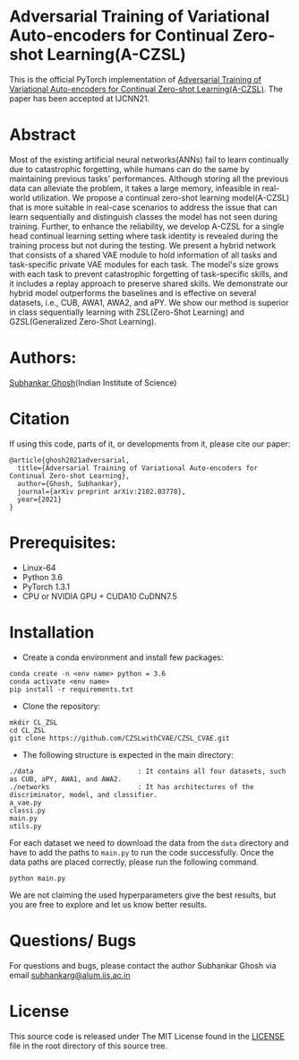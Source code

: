 # Adversarial Training of Variational Auto-encoders for Continual Zero-shot Learning(A-CZSL)
This is the official PyTorch implementation of [Adversarial Training of Variational Auto-encoders for Continual Zero-shot Learning(A-CZSL)](https://arxiv.org/abs/2102.03778). The paper has been accepted at IJCNN21.
# Abstract 
Most of the existing artificial neural networks(ANNs) fail to learn continually due to catastrophic forgetting, while humans can do the same by maintaining previous tasks' performances. Although storing all the previous data can alleviate the problem, it takes a large memory, infeasible in real-world utilization. We propose a continual zero-shot learning model(A-CZSL) that is more suitable in real-case scenarios to address the issue that can learn sequentially and distinguish classes the model has not seen during training. Further, to enhance the reliability, we develop A-CZSL for a single head continual learning setting where task identity is revealed during the training
process but not during the testing. We present a hybrid network that consists of a shared VAE module to hold information of all tasks and task-specific private VAE modules for each task. The model's size grows with each task to prevent catastrophic forgetting of task-specific skills, and it includes a replay approach to preserve shared skills. We demonstrate our hybrid model outperforms the baselines and is effective on several datasets, i.e., CUB, AWA1, AWA2, and aPY. We show our method is superior in class sequentially learning with ZSL(Zero-Shot Learning) and GZSL(Generalized Zero-Shot Learning).

# Authors:
[Subhankar Ghosh](https://scholar.google.com/citations?user=1Q73N6IAAAAJ&hl=en)(Indian Institute of Science)
# Citation
If using this code, parts of it, or developments from it, please cite our paper:
```
@article{ghosh2021adversarial,
  title={Adversarial Training of Variational Auto-encoders for Continual Zero-shot Learning},
  author={Ghosh, Subhankar},
  journal={arXiv preprint arXiv:2102.03778},
  year={2021}
}
```
# Prerequisites:
- Linux-64
- Python 3.6
- PyTorch 1.3.1
- CPU or NVIDIA GPU + CUDA10 CuDNN7.5

# Installation
- Create a conda environment and install few packages:
 ```
conda create -n <env name> python = 3.6
conda activate <env name>
pip install -r requirements.txt
```
- Clone the repository:
 ```
mkdir CL_ZSL
cd CL_ZSL
git clone https://github.com/CZSLwithCVAE/CZSL_CVAE.git
```
- The following structure is expected in the main directory:
 ```
./data                          : It contains all four datasets, such as CUB, aPY, AWA1, and AWA2.
./networks                      : It has architectures of the discriminator, model, and classifier.
a_vae.py                        
classi.py
main.py
utils.py
```
For each dataset we need to download the data from the `data` directory and have to add the paths to `main.py` to run the code successfully.
Once the data paths are placed correctly, please run the following command.
```
python main.py
```

We are not claiming the used hyperparameters give the best results, but you are free to explore and let us know better results. 
# Questions/ Bugs
For questions and bugs, please contact the author Subhankar Ghosh via email [subhankarg@alum.iis.ac.in](subhankarg@alum.iis.ac.in)
# License
This source code is released under The MIT License found in the [LICENSE](https://github.com/CZSLwithCVAE/CZSL_CVAE/blob/main/LICENSE) file in the root directory of this source tree.

